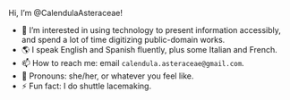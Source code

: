Hi, I’m @CalendulaAsteraceae!
- 👀 I’m interested in using technology to present information accessibly, and spend a lot of time digitizing public-domain works.
- 🌎 I speak English and Spanish fluently, plus some Italian and French.
- 📫 How to reach me: email `calendula.asteraceae@gmail.com`.
- 💬 Pronouns: she/her, or whatever you feel like.
- ⚡ Fun fact: I do shuttle lacemaking.

<!---
CalendulaAsteraceae/CalendulaAsteraceae is a ✨ special ✨ repository because its `README.md` (this file) appears on your GitHub profile.
You can click the Preview link to take a look at your changes.
--->

